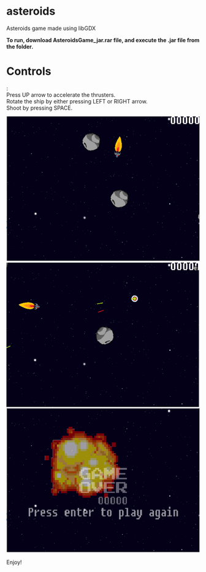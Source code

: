 # asteroids
Asteroids game made using libGDX 

<b>To run,  download AsteroidsGame_jar.rar file, and execute the .jar file from the folder.</b>

<h1> Controls </h1>  : 
<br>
Press UP arrow to accelerate the thrusters. 
</br>
Rotate the ship by either pressing LEFT or RIGHT arrow. 
</br>
Shoot by pressing SPACE. 


![](/core/readmeScreenshots/screenshot1.png?raw=true)
![](/core/readmeScreenshots/screenshot2.png?raw=true)
![](/core/readmeScreenshots/screenshot3.png?raw=true)


Enjoy!
